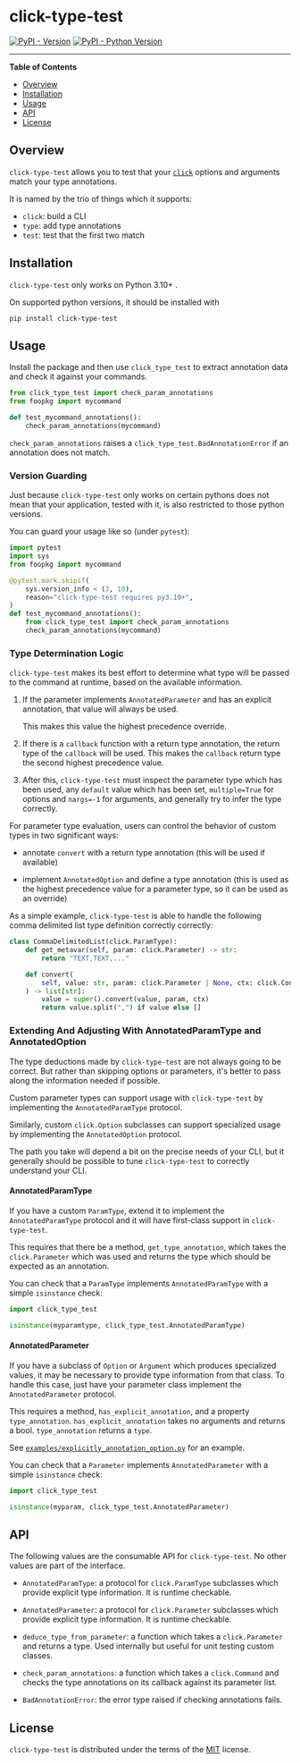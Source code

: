 # click-type-test

[![PyPI - Version](https://img.shields.io/pypi/v/click-type-test.svg)](https://pypi.org/project/click-type-test)
[![PyPI - Python Version](https://img.shields.io/pypi/pyversions/click-type-test.svg)](https://pypi.org/project/click-type-test)

-----

**Table of Contents**

- [Overview](#overview)
- [Installation](#installation)
- [Usage](#usage)
- [API](#api)
- [License](#license)

## Overview

`click-type-test` allows you to test that your
[`click`](https://github.com/pallets/click) options and arguments
match your type annotations.

It is named by the trio of things which it supports:

- `click`: build a CLI
- `type`: add type annotations
- `test`: test that the first two match

## Installation

`click-type-test` only works on Python 3.10+ .

On supported python versions, it should be installed with

```console
pip install click-type-test
```

## Usage

Install the package and then use `click_type_test` to extract annotation data
and check it against your commands.

```python
from click_type_test import check_param_annotations
from foopkg import mycommand

def test_mycommand_annotations():
    check_param_annotations(mycommand)
```

`check_param_annotations` raises a
`click_type_test.BadAnnotationError` if an annotation does not match.

### Version Guarding

Just because `click-type-test` only works on certain pythons does not mean that
your application, tested with it, is also restricted to those python versions.

You can guard your usage like so (under `pytest`):

```python
import pytest
import sys
from foopkg import mycommand

@pytest.mark.skipif(
    sys.version_info < (3, 10),
    reason="click-type-test requires py3.10+",
)
def test_mycommand_annotations():
    from click_type_test import check_param_annotations
    check_param_annotations(mycommand)
```

### Type Determination Logic

`click-type-test` makes its best effort to determine what type will be passed
to the command at runtime, based on the available information.

1.  If the parameter implements `AnnotatedParameter` and has an explicit
    annotation, that value will always be used.

    This makes this value the highest precedence override.

2.  If there is a `callback` function with a return type annotation, the return
    type of the `callback` will be used.
    This makes the `callback` return type the second highest precedence value.

3.  After this, `click-type-test` must inspect the parameter type which has been
    used, any `default` value which has been set, `multiple=True` for options and
    `nargs=-1` for arguments, and generally try to infer the type correctly.

For parameter type evaluation, users can control the behavior of custom types
in two significant ways:

- annotate `convert` with a return type annotation (this will be used if
  available)

- implement `AnnotatedOption` and define a type annotation (this is used as the
  highest precedence value for a parameter type, so it can be used as an
  override)

As a simple example, `click-type-test` is able to handle the following comma
delimited list type definition correctly correctly:

```python
class CommaDelimitedList(click.ParamType):
    def get_metavar(self, param: click.Parameter) -> str:
        return "TEXT,TEXT,..."

    def convert(
        self, value: str, param: click.Parameter | None, ctx: click.Context | None
    ) -> list[str]:
        value = super().convert(value, param, ctx)
        return value.split(",") if value else []
```

### Extending And Adjusting With AnnotatedParamType and AnnotatedOption

The type deductions made by `click-type-test` are not always going to be
correct. But rather than skipping options or parameters, it's better to
pass along the information needed if possible.

Custom parameter types can support usage with `click-type-test` by implementing
the `AnnotatedParamType` protocol.

Similarly, custom `click.Option` subclasses can support specialized usage by
implementing the `AnnotatedOption` protocol.

The path you take will depend a bit on the precise needs of your CLI, but it
generally should be possible to tune `click-type-test` to correctly understand
your CLI.

#### AnnotatedParamType

If you have a custom `ParamType`, extend it to implement the
`AnnotatedParamType` protocol and it will have first-class support in
`click-type-test`.

This requires that there be a method, `get_type_annotation`, which takes the
`click.Parameter` which was used and returns the type which should be expected
as an annotation.

You can check that a `ParamType` implements `AnnotatedParamType` with
a simple `isinstance` check:
```python
import click_type_test

isinstance(myparamtype, click_type_test.AnnotatedParamType)
```

#### AnnotatedParameter

If you have a subclass of `Option` or `Argument` which produces specialized
values, it may be necessary to provide type information from that class.
To handle this case, just have your parameter class implement the
`AnnotatedParameter` protocol.

This requires a method, `has_explicit_annotation`, and a property
`type_annotation`.
`has_explicit_annotation` takes no arguments and returns a bool.
`type_annotation` returns a `type`.

See
[`examples/explicitly_annotation_option.py`](https://github.com/sirosen/click-type-test/blob/main/examples/explicitly_annotated_option.py) for an example.

You can check that a `Parameter` implements `AnnotatedParameter` with
a simple `isinstance` check:
```python
import click_type_test

isinstance(myparam, click_type_test.AnnotatedParameter)
```

## API

The following values are the consumable API for `click-type-test`.
No other values are part of the interface.

- `AnnotatedParamType`: a protocol for `click.ParamType` subclasses which
  provide explicit type information. It is runtime checkable.

- `AnnotatedParameter`: a protocol for `click.Parameter` subclasses which
  provide explicit type information. It is runtime checkable.

- `deduce_type_from_parameter`: a function which takes a `click.Parameter` and
  returns a type. Used internally but useful for unit testing custom classes.

- `check_param_annotations`: a function which takes a `click.Command` and
  checks the type annotations on its callback against its parameter list.

- `BadAnnotationError`: the error type raised if checking annotations fails.

## License

`click-type-test` is distributed under the terms of the [MIT](https://spdx.org/licenses/MIT.html) license.
